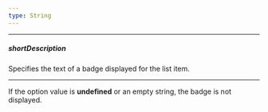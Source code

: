 ```yaml
---
type: String
---
```

---
##### shortDescription
Specifies the text of a badge displayed for the list item.

---
If the option value is **undefined** or an empty string, the badge is not displayed.